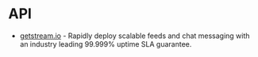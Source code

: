 # API

- [getstream.io](https://getstream.io) - Rapidly deploy scalable feeds and chat messaging with an industry leading 99.999% uptime SLA guarantee.



